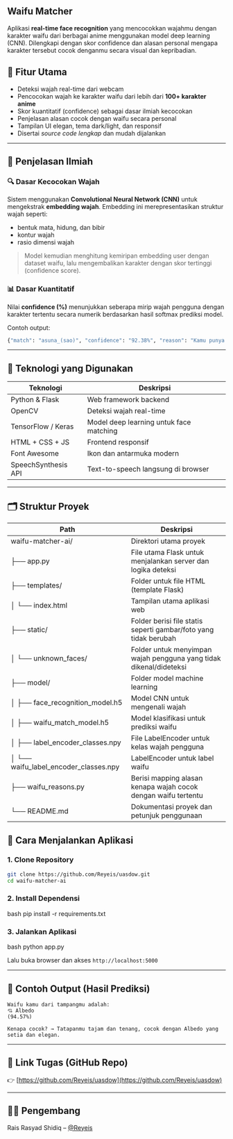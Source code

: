 ##  Waifu Matcher 

Aplikasi **real-time face recognition** yang mencocokkan wajahmu dengan karakter waifu dari berbagai anime menggunakan model deep learning (CNN).
Dilengkapi dengan skor confidence dan alasan personal mengapa karakter tersebut cocok denganmu secara visual dan kepribadian.


## 📌 Fitur Utama

* Deteksi wajah real-time dari webcam
* Pencocokan wajah ke karakter waifu dari lebih dari **100+ karakter anime**
* Skor kuantitatif (confidence) sebagai dasar ilmiah kecocokan
* Penjelasan alasan cocok dengan waifu secara personal
* Tampilan UI elegan, tema dark/light, dan responsif
* Disertai *source code lengkap* dan mudah dijalankan

---

## 🧠 Penjelasan Ilmiah

### 🔍 Dasar Kecocokan Wajah

Sistem menggunakan **Convolutional Neural Network (CNN)** untuk mengekstrak **embedding wajah**. Embedding ini merepresentasikan struktur wajah seperti:

* bentuk mata, hidung, dan bibir
* kontur wajah
* rasio dimensi wajah

> Model kemudian menghitung kemiripan embedding user dengan dataset waifu, lalu mengembalikan karakter dengan skor tertinggi (confidence score).

### 📊 Dasar Kuantitatif

Nilai **confidence (%)** menunjukkan seberapa mirip wajah pengguna dengan karakter tertentu secara numerik berdasarkan hasil softmax prediksi model.

Contoh output:

```python
{"match": "asuna_(sao)", "confidence": "92.38%", "reason": "Kamu punya aura pemimpin yang lembut dan setia, cocok banget sama Asuna."}
```

---

## 🧪 Teknologi yang Digunakan

| Teknologi           | Deskripsi                               |
| ------------------- | --------------------------------------- |
| Python & Flask      | Web framework backend                   |
| OpenCV              | Deteksi wajah real-time                 |
| TensorFlow / Keras  | Model deep learning untuk face matching |
| HTML + CSS + JS     | Frontend responsif                      |
| Font Awesome        | Ikon dan antarmuka modern               |
| SpeechSynthesis API | Text-to-speech langsung di browser      |

---

## 🗂️ Struktur Proyek

| Path                                       | Deskripsi                                                          |
| ------------------------------------------ | ------------------------------------------------------------------ |
| waifu-matcher-ai/                          | Direktori utama proyek                                             |
| ├── app.py                                 | File utama Flask untuk menjalankan server dan logika deteksi       |
| ├── templates/                             | Folder untuk file HTML (template Flask)                            |
| │   └── index.html                         | Tampilan utama aplikasi web                                        |
| ├── static/                                | Folder berisi file statis seperti gambar/foto yang tidak berubah   |
| │   └── unknown\_faces/                    | Folder untuk menyimpan wajah pengguna yang tidak dikenal/dideteksi |
| ├── model/                                 | Folder model machine learning                                      |
| │   ├── face\_recognition\_model.h5        | Model CNN untuk mengenali wajah                                    |
| │   ├── waifu\_match\_model.h5             | Model klasifikasi untuk prediksi waifu                             |
| │   ├── label\_encoder\_classes.npy        | File LabelEncoder untuk kelas wajah pengguna                       |
| │   └── waifu\_label\_encoder\_classes.npy | LabelEncoder untuk label waifu                                     |
| ├── waifu\_reasons.py                      | Berisi mapping alasan kenapa wajah cocok dengan waifu tertentu     |
| └── README.md                              | Dokumentasi proyek dan petunjuk penggunaan                         |



## 🚀 Cara Menjalankan Aplikasi

### 1. Clone Repository

```bash
git clone https://github.com/Reyeis/uasdow.git
cd waifu-matcher-ai
```

### 2. Install Dependensi

bash
pip install -r requirements.txt


### 3. Jalankan Aplikasi

bash
python app.py


Lalu buka browser dan akses `http://localhost:5000`

---

## 🧠 Contoh Output (Hasil Prediksi)

```
Waifu kamu dari tampangmu adalah:
💘 Albedo
(94.57%)

Kenapa cocok? → Tatapanmu tajam dan tenang, cocok dengan Albedo yang setia dan elegan.
```

---

## 🔗 Link Tugas (GitHub Repo)

👉 [https://github.com/Reyeis/uasdow](https://github.com/Reyeis/uasdow)

---

## 👨‍🏫 Pengembang

Rais Rasyad Shidiq – [@Reyeis](https://github.com/Reyeis)
